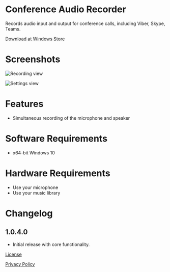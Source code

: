# Conference Audio Recorder

Records audio input and output for conference calls, including Viber, Skype, Teams.

[Download at Windows Store](https://www.microsoft.com/en-us/p/conference-audio-recorder/9p1gzl37n0mt)

# Screenshots

![Recording view](https://github.com/drweb86/conference-audio-recorder/blob/main/src/AudioRecorderV4%20(Package)/Images/Screenshot1.png?raw=true)

![Settings view](https://github.com/drweb86/conference-audio-recorder/blob/main/src/AudioRecorderV4%20(Package)/Images/Screenshot2.png?raw=true)

# Features

- Simultaneous recording of the microphone and speaker

# Software Requirements

- x64-bit Windows 10

# Hardware Requirements

- Use your microphone
- Use your music library

# Changelog

## 1.0.4.0

- Initial release with core functionality.

[License](https://github.com/drweb86/conference-audio-recorder/blob/main/LICENSE)

[Privacy Policy](https://github.com/drweb86/conference-audio-recorder/blob/main/Privacy%20Policy.md)
